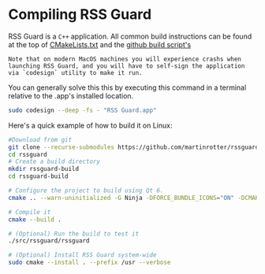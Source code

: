 Compiling RSS Guard
===================
RSS Guard is a `C++` application. All common build instructions can be found at the top of [CMakeLists.txt](https://github.com/martinrotter/rssguard/blob/master/CMakeLists.txt) and the [github build script's](https://github.com/martinrotter/rssguard/tree/master/resources/scripts/github-actions)

```{warning}
Note that on modern MacOS machines you will experience crashs when launching RSS Guard, and you will have to self-sign the application via `codesign` utility to make it run.
```

You can generally solve this this by executing this command in a terminal relative to the .app's installed location.

```bash
sudo codesign --deep -fs - "RSS Guard.app"
```

Here's a quick example of how to build it on Linux:

```bash
#Download from git
git clone --recurse-submodules https://github.com/martinrotter/rssguard
cd rssguard
# Create a build directory
mkdir rssguard-build
cd rssguard-build

# Configure the project to build using Qt 6.
cmake .. --warn-uninitialized -G Ninja -DFORCE_BUNDLE_ICONS="ON" -DCMAKE_VERBOSE_MAKEFILE="ON" -DREVISION_FROM_GIT="ON" -DBUILD_WITH_QT6="ON" -DENABLE_COMPRESSED_SITEMAP="ON" -DENABLE_MEDIAPLAYER_LIBMPV="ON" -DENABLE_MEDIAPLAYER_QTMULTIMEDIA="OFF"

# Compile it
cmake --build .

# (Optional) Run the build to test it
./src/rssguard/rssguard

# (Optional) Install RSS Guard system-wide
sudo cmake --install . --prefix /usr --verbose
```

